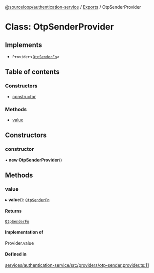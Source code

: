 [@sourceloop/authentication-service](../README.md) / [Exports](../modules.md) / OtpSenderProvider

# Class: OtpSenderProvider

## Implements

- `Provider`<[`OtpSenderFn`](../modules.md#otpsenderfn)\>

## Table of contents

### Constructors

- [constructor](OtpSenderProvider.md#constructor)

### Methods

- [value](OtpSenderProvider.md#value)

## Constructors

### constructor

• **new OtpSenderProvider**()

## Methods

### value

▸ **value**(): [`OtpSenderFn`](../modules.md#otpsenderfn)

#### Returns

[`OtpSenderFn`](../modules.md#otpsenderfn)

#### Implementation of

Provider.value

#### Defined in

[services/authentication-service/src/providers/otp-sender.provider.ts:11](https://github.com/sourcefuse/loopback4-microservice-catalog/blob/93a7f917/services/authentication-service/src/providers/otp-sender.provider.ts#L11)
